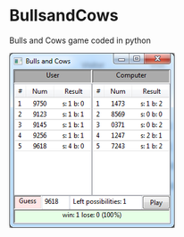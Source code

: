 # BullsandCows
Bulls and Cows game coded in python

![alt tag](https://github.com/Ezpy/BullsandCows/blob/master/screenshot.png)